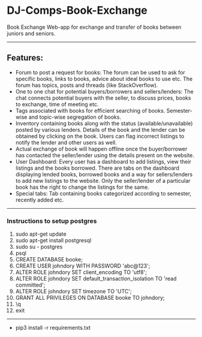 # DJ-Comps-Book-Exchange
Book Exchange Web-app for exchange and transfer of books between juniors and seniors.

----------

## Features:

- Forum to post a request for books: The forum can be used to ask for specific books, links to books, advice about ideal books to use etc. The forum has topics, posts and threads (like StackOverflow).
- One to one chat for potential buyers/borrowers and sellers/lenders: The chat connects potential  buyers with the seller, to discuss prices, books to exchange, time of meeting etc.
- Tags associated with books for efficient searching of books. Semester-wise and topic-wise segregation of books. 
- Inventory containing books along with the status (available/unavailable) posted by various lenders. Details of the book and the lender can be obtained by clicking on the book. Users can flag incorrect listings to notify the lender and other users as well.
- Actual exchange of book will happen offline once the buyer/borrower has contacted the seller/lender using the details present on the website. 
- User Dashboard: Every user has a dashboard to add listings, view their listings and the books borrowed. There are tabs on the dashboard displaying lended books, borrowed books and a way for sellers/lenders to add new listings to the website. Only the seller/lender of a particular  book has  the right to change the listings for the same.  
- Special tabs: Tab containing books categorized according to semester, recently added etc.  

----------

### Instructions to setup postgres

 1. sudo apt-get update
 2. sudo apt-get install postgresql
 3. sudo su - postgres
 4. psql
 5. CREATE DATABASE booke;
 6. CREATE USER johndory WITH PASSWORD 'abc@123';
 7. ALTER ROLE johndory SET client_encoding TO 'utf8';
 8. ALTER ROLE johndory SET default_transaction_isolation TO 'read committed';
 9. ALTER ROLE johndory SET timezone TO 'UTC';
 10. GRANT ALL PRIVILEGES ON DATABASE booke TO johndory;
 11. \q
 12. exit

----------
- pip3 install -r requirements.txt
